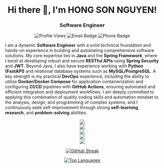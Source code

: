 <div align="center">
    <h1>Hi there 👋, I'm HONG SON NGUYEN!</h1>
    <h3>Software Engineer</h3>
</div>
<div align="center">
    <img src="https://komarev.com/ghpvc/?username=sonnh-21IT&color=blue" alt="Profile Views">
    <img src="https://img.shields.io/badge/Email-sonnh.21it@gmail.com-D14836?style=flat&logo=gmail&logoColor=white" alt="Email Badge"/>
    <img src="https://img.shields.io/badge/Phone/Zalo-0984399784-25D366?style=flat&logo=whatsapp&logoColor=white" alt="Phone Badge"/>
</div>

I am a dynamic **Software Engineer** with a solid technical foundation and hands-on experience in building and automating comprehensive software solutions. My core expertise lies in **Java** and the **Spring Framework**, where I excel at developing robust and secure **RESTful APIs** using **Spring Security** and **JWT**. Beyond Java, I also have experience working with **Python (FastAPI)** and relational database systems such as **MySQL/PostgreSQL**. A key strength is my practical **DevOps** experience, including the ability to utilize **Docker/Docker Compose** for application containerization and configuring **CI/CD** pipelines with **GitHub Actions**, ensuring automated and efficient integration and deployment workflows. I am deeply committed to applying this combination of quality coding skills and automation mindset to the analysis, design, and programming of complex systems, and I continuously seek self-improvement through strong **self-learning**, **research**, and **problem-solving** abilities.

<div>
  <div align="center">
     <img src="https://skillicons.dev/icons?i=git,docker,,githubactions,linux" />
  </div>
  <div align="center">
    <img src="https://skillicons.dev/icons?i=java,spring,py,fastapi,php,laravel" />
  </div>
  <div align="center">
    <img src="https://skillicons.dev/icons?i=js,html,,,css,react" />
  </div>
  <div align="center">
    <img src="https://skillicons.dev/icons?i=bootstrap,mysql,postgres,figma" />
  </div>
  <div align="center">
    <img src="https://skillicons.dev/icons?i=postman" />
  </div>
</div>

<div align="center">
 
 [![GitHub Streak](https://streak-stats.demolab.com?user=sonnh-21IT&theme=prussian&border_radius=5&short_numbers=true&exclude_days=Sun%2CMon%2CTue%2CWed%2CThu%2CFri%2CSat)](https://git.io/streak-stats)

 [![Top Languages](https://github-readme-stats.vercel.app/api/top-langs/?username=sonnh-21IT&layout=compact&theme=dark&hide_title=true)](https://github.com/anuraghazra/github-readme-stats)

</div>
